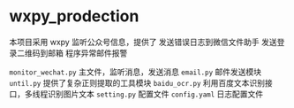 # wxpy_prodection

本项目采用 wxpy 监听公众号信息，提供了
发送错误日志到微信文件助手
发送登录二维码到邮箱
程序异常邮件报警


`monitor_wechat.py`  主文件，监听消息，发送消息
`email.py`  邮件发送模块
`until.py`  提供了复杂正则提取的工具模块
`baidu_ocr.py` 利用百度文本识别接口，多线程识别图片文本
`setting.py`  配置文件
`config.yaml`  日志配置文件
